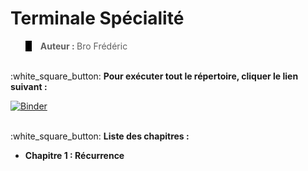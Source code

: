 <h1>Terminale Spécialité</h1>
<blockquote style="border-left: 10px solid black">
  <b>Auteur : </b>Bro Frédéric</b>
</blockquote>
<br>
:white_square_button: <b>Pour exécuter tout le répertoire, cliquer le lien suivant :</b>

[![Binder](https://mybinder.org/badge_logo.svg)](https://mybinder.org/v2/gh/lyceeHM/Terminale_Spe/master)

<br>
:white_square_button: <b>Liste des chapitres :</b>
<ul>
  <li><b>Chapitre 1 : Récurrence</b></li>
</ul>

